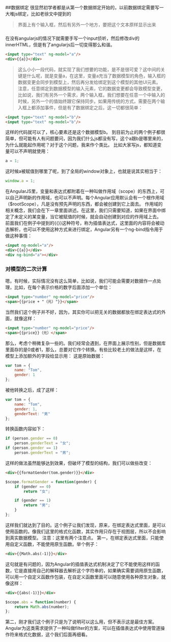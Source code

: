 ##数据绑定
很显然初学者都是从第一个数据绑定开始的，以前数据绑定需要写一大堆js绑定，比如老徐文中提到的
>界面上有个输入框，然后有另外一个地方，要把这个文本原样显示出来

###

在没有angularjs的情况下就需要手写一个input侦听，然后修改div的innerHTML，但是有了angularjs后一切变得那么和谐。
```HTML
<input type="text" ng-model="a"/>
<div>{{a}}</div>
```
>这么小小一段代码，就实现了我们想要的功能，是不是很可爱？这中间的关键是什么呢，就是变量a，在这里，变量a充当了数据模型的角色，输入框的数据变更会同步到模型上，然后再分发给绑定到这个模型的其他UI元素。
注意，任意绑定到数据模型的输入元素，它的数据变更都会导致模型变更，比如说，我们有另外一个需求，两个输入框，我们想要在任意一个中输入的时候，另外一个的值始终跟它保持同步。如果用传统的方式，需要在两个输入框上都添加事件，但是有了数据绑定之后，这一切都很简单：
```HTML
<input type="text" ng-model="b"/>
<input type="text" ng-model="b"/>
```
这样的代码就可以了，核心要素还是这个数据模型b。
到目前为止的两个例子都很简单，但可能有人有问题要问，因为我们什么js都没有写，这个a跟b是哪里来的，为什么就能起作用呢？对于这个问题，我来作个类比。
比如大家写js，都知道变量可以不声明就使用：
```JavaScript
a = 1;
```
这时候a被赋值到哪里了呢，到了全局的window对象上，也就是说其实相当于：
```JavaScript
window.a = 1;
```
在AngularJS里，变量和表达式都附着在一种叫做作用域（scope）的东西上，可以自己声明新的作用域，也可以不声明。每个Angular应用默认会有一个根作用域（$rootScope），凡是没有预先声明的东西，都会被创建到它上面去。
作用域的相关概念，我们会在下一章里面讲述。在这里，我们只需要知道，如果在界面中绑定了未定义的某变量，当它被赋值的时候，就会自动创建到对应的作用域上去。
前面我们在例子中提到的{{}}这种符号，称为插值表达式，这里面的内容将会被动态解析，也可以不使用这种方式来进行绑定，Angular另有一个ng-bind指令用于做这种事情：
```HTML
<input ng-model="a"/>
<div>{{a}}</div>
<div ng-bind="a"></div>
```
### 对模型的二次计算
嗯，有时候，实际情况没有这么简单，比如说，我们可能会需要对数据作一点处理，比如，在每个表示价格的数字后面添加一个单位：
```HTML
<input type="number" ng-model="price"/>
<span>{{price + "（元）"}}</span>
```
当然我们这个例子并不好，因为，其实你可以把无关的数据都放在绑定表达式的外面，就像这样：
```HTML
<input type="number" ng-model="price"/>
<span>{{price}}（元）</span>
```
那么，考虑个稍微复杂一些的。我们经常会遇到，在界面上展示性别，但是数据库里面存的是0或者1，那么，总要对它作个转换。有些比较老土的做法是这样，在模型上添加额外的字段给显示用：
这是原始数据：
```JavaScript
var tom = {
    name: "Tom",
    gender: 1
};
```
被他转换之后，成了这样：
```JavaScript
var tom = {
    name: "Tom",
    gender: 1,
    genderText: "男"
};
```
转换函数内容如下：
```JavaScript
if (person.gender == 0)
    person.genderText = "女";
if (person.gender == 1)
    person.genderText = "男";
```
这样的做法虽然能够达到效果，但破坏了模型的结构，我们可以做些改变：
```HTML
<div>{{formatGender(tom.gender)}}</div>
```
```JavaScript
$scope.formatGender = function(gender) {
    if (gender == 0)
        return "女";

    if (gender == 1)
        return "男";
    }
};
```
这样我们就达到了目的。这个例子让我们发现，原来，在绑定表达式里面，是可以使用函数的。像我们这里的格式化函数，其实作用只存在于视图层，所以不会影响到真实数据模型。
注意：这里有两个注意点。
第一，在绑定表达式里面，只能使用自定义函数，不能使用原生函数。举个例子：
```HTML
<div>{{Math.abs(-1)}}</div>
```
这句就是有问题的，因为Angular的插值表达式机制决定了它不能使用这样的函数，它是直接用自己的解释器去解析这个字符串的，如果确实需要调用原生函数，可以用一个自定义函数作包装，在自定义函数里面可以随意使用各种原生对象，就像这样：
```HTML
<div>{{abs(-1)}}</div>
```
```JavaScript
$scope.abs = function(number) {
    return Math.abs(number);    
};
```
第二，刚才我们这个例子只是为了说明可以这么用，但不表示这是最佳方案。Angular为这类需求提供了一种叫做filter的方案，可以在插值表达式中使用管道操作符来格式化数据，这个我们后面再细看。